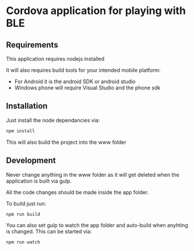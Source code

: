 # Cordova application for playing with BLE

## Requirements

This application requires nodejs installed

It will also requires build tools for your intended mobile platform:

- For Android it is the android SDK or android studio
- Windows phone will require Visual Studio and the phone sdk

## Installation

Just install the node dependancies via:

```bash
npm install
```

This will also build the project into the www folder

## Development

Never change anything in the www folder as it will get deleted when the application is built via gulp.

All the code changes should be made inside the app folder.

To build just run:

```bash
npm run build
```

You can also set gulp to watch the app folder and auto-build when anyhting is changed.  This can be started via:

```bash
npm run watch

